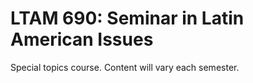 # LTAM 690: Seminar in Latin American Issues

Special topics course. Content will vary each semester.